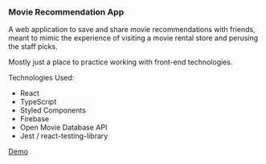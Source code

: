 ### Movie Recommendation App

A web application to save and share movie recommendations with friends, meant to mimic the experience of visiting a movie rental store and perusing the staff picks.

Mostly just a place to practice working with front-end technologies.

Technologies Used:

- React
- TypeScript
- Styled Components
- Firebase
- Open Movie Database API
- Jest / react-testing-library

[Demo](https://movie-recommendations.netlify.com)
